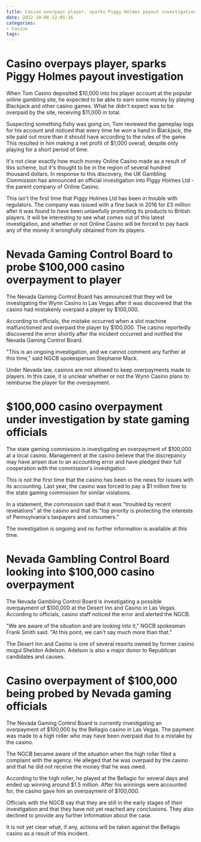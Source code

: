 ```yaml
---
title: Casino overpays player, sparks Piggy Holmes payout investigation
date: 2022-10-06 22:05:26
categories:
- Casino
tags:
---
```



#  Casino overpays player, sparks Piggy Holmes payout investigation

When Tom Casino deposited $10,000 into his player account at the popular online gambling site, he expected to be able to earn some money by playing Blackjack and other casino games. What he didn't expect was to be overpaid by the site, receiving $11,000 in total.

Suspecting something fishy was going on, Tom reviewed the gameplay logs for his account and noticed that every time he won a hand in Blackjack, the site paid out more than it should have according to the rules of the game. This resulted in him making a net profit of $1,000 overall, despite only playing for a short period of time.

It's not clear exactly how much money Online Casino made as a result of this scheme, but it's thought to be in the region of several hundred thousand dollars. In response to this discovery, the UK Gambling Commission has announced an official investigation into Piggy Holmes Ltd - the parent company of Online Casino.

This isn't the first time that Piggy Holmes Ltd has been in trouble with regulators. The company was issued with a fine back in 2016 for £3 million after it was found to have been unlawfully promoting its products to British players. It will be interesting to see what comes out of this latest investigation, and whether or not Online Casino will be forced to pay back any of the money it wrongfully obtained from its players.

#  Nevada Gaming Control Board to probe $100,000 casino overpayment to player

The Nevada Gaming Control Board has announced that they will be investigating the Wynn Casino in Las Vegas after it was discovered that the casino had mistakenly overpaid a player by $100,000.

According to officials, the mistake occurred when a slot machine malfunctioned and overpaid the player by $100,000. The casino reportedly discovered the error shortly after the incident occurred and notified the Nevada Gaming Control Board.

"This is an ongoing investigation, and we cannot comment any further at this time," said NGCB spokesperson Stephanie Mack.

Under Nevada law, casinos are not allowed to keep overpayments made to players. In this case, it is unclear whether or not the Wynn Casino plans to reimburse the player for the overpayment.

#  $100,000 casino overpayment under investigation by state gaming officials

The state gaming commission is investigating an overpayment of $100,000 at a local casino. Management at the casino believe that the discrepancy may have arisen due to an accounting error and have pledged their full cooperation with the commission's investigation.

This is not the first time that the casino has been in the news for issues with its accounting. Last year, the casino was forced to pay a $1 million fine to the state gaming commission for similar violations.

In a statement, the commission said that it was "troubled by recent revelations" at the casino and that its "top priority is protecting the interests of Pennsylvania's taxpayers and consumers."

The investigation is ongoing and no further information is available at this time.

#  Nevada Gambling Control Board looking into $100,000 casino overpayment

The Nevada Gambling Control Board is investigating a possible overpayment of $100,000 at the Desert Inn and Casino in Las Vegas. According to officials, casino staff noticed the error and alerted the NGCB.

"We are aware of the situation and are looking into it," NGCB spokesman Frank Smith said. "At this point, we can't say much more than that."

The Desert Inn and Casino is one of several resorts owned by former casino mogul Sheldon Adelson. Adelson is also a major donor to Republican candidates and causes.

#  Casino overpayment of $100,000 being probed by Nevada gaming officials

The Nevada Gaming Control Board is currently investigating an overpayment of $100,000 by the Bellagio casino in Las Vegas. The payment was made to a high roller who may have been overpaid due to a mistake by the casino.

The NGCB became aware of the situation when the high roller filed a complaint with the agency. He alleged that he was overpaid by the casino and that he did not receive the money that he was owed.

According to the high roller, he played at the Bellagio for several days and ended up winning around $1.5 million. After his winnings were accounted for, the casino gave him an overpayment of $100,000.

Officials with the NGCB say that they are still in the early stages of their investigation and that they have not yet reached any conclusions. They also declined to provide any further information about the case.

It is not yet clear what, if any, actions will be taken against the Bellagio casino as a result of this incident.